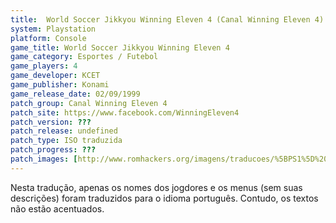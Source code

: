 ```yaml
---
title:  World Soccer Jikkyou Winning Eleven 4 (Canal Winning Eleven 4)
system: Playstation
platform: Console
game_title: World Soccer Jikkyou Winning Eleven 4
game_category: Esportes / Futebol
game_players: 4
game_developer: KCET
game_publisher: Konami
game_release_date: 02/09/1999
patch_group: Canal Winning Eleven 4
patch_site: https://www.facebook.com/WinningEleven4
patch_version: ???
patch_release: undefined
patch_type: ISO traduzida
patch_progress: ???
patch_images: [http://www.romhackers.org/imagens/traducoes/%5BPS1%5D%20World%20Soccer%20Jikkyou%20Winning%20Eleven%204%20-%20Aluno%20Computa%C3%A7%C3%A3o%20-%201.jpg,http://www.romhackers.org/imagens/traducoes/%5BPS1%5D%20World%20Soccer%20Jikkyou%20Winning%20Eleven%204%20-%20Aluno%20Computa%C3%A7%C3%A3o%20-%202.jpg,http://www.romhackers.org/imagens/traducoes/%5BPS1%5D%20World%20Soccer%20Jikkyou%20Winning%20Eleven%204%20-%20Aluno%20Computa%C3%A7%C3%A3o%20-%203.jpg]
---
```

Nesta tradução, apenas os nomes dos jogdores e os menus (sem suas descrições) foram traduzidos para o idioma português. Contudo, os textos não estão acentuados.